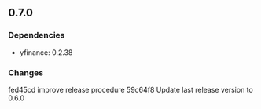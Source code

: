 ## 0.7.0

### Dependencies

- yfinance: 0.2.38

### Changes

fed45cd improve release procedure
59c64f8 Update last release version to 0.6.0


